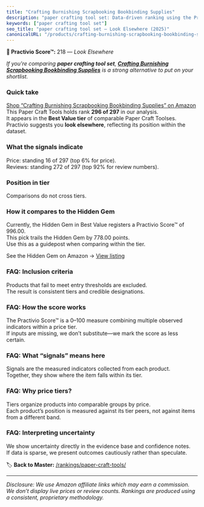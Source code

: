 ```yaml
---
title: "Crafting Burnishing Scrapbooking Bookbinding Supplies"
description: "paper crafting tool set: Data-driven ranking using the Practivio Score™. Positioned by quality, value, demand, findability, momentum."
keywords: ["paper crafting tool set"]
seo_title: "paper crafting tool set — Look Elsewhere (2025)"
canonicalURL: "/products/crafting-burnishing-scrapbooking-bookbinding-supplies-B0DYJQXKDF/"
---
```


**🚫 Practivio Score™:** 218 — _Look Elsewhere_


*If you're comparing **paper crafting tool set**, **[Crafting Burnishing Scrapbooking Bookbinding Supplies](https://www.amazon.com/dp/B0DYJQXKDF?tag=practivio-20)** is a strong alternative to put on your shortlist.*
### Quick take
[Shop “Crafting Burnishing Scrapbooking Bookbinding Supplies” on Amazon](https://www.amazon.com/dp/B0DYJQXKDF?tag=practivio-20)
This Paper Craft Tools holds rank **296 of 297** in our analysis.  
It appears in the **Best Value tier** of comparable Paper Craft Toolses.  
Practivio suggests you **look elsewhere**, reflecting its position within the dataset.

### What the signals indicate
Price: standing 16 of 297 (top 6% for price).  
Reviews: standing 272 of 297 (top 92% for review numbers).  

### Position in tier
Comparisons do not cross tiers.

### How it compares to the Hidden Gem
Currently, the Hidden Gem in Best Value registers a Practivio Score™ of 996.00.  
This pick trails the Hidden Gem by 778.00 points.  
Use this as a guidepost when comparing within the tier.  

See the Hidden Gem on Amazon → [View listing](https://www.amazon.com/dp/B002YIP97K?tag=practivio-20)

### FAQ: Inclusion criteria
Products that fail to meet entry thresholds are excluded.  
The result is consistent tiers and credible designations.

### FAQ: How the score works
The Practivio Score™ is a 0–100 measure combining multiple observed indicators within a price tier.  
If inputs are missing, we don’t substitute—we mark the score as less certain.

### FAQ: What “signals” means here
Signals are the measured indicators collected from each product.  
Together, they show where the item falls within its tier.

### FAQ: Why price tiers?
Tiers organize products into comparable groups by price.  
Each product’s position is measured against its tier peers, not against items from a different band.

### FAQ: Interpreting uncertainty
We show uncertainty directly in the evidence base and confidence notes.  
If data is sparse, we present outcomes cautiously rather than speculate.


🏷️ **Back to Master:** [/rankings/paper-craft-tools/](/rankings/paper-craft-tools/)

---
_Disclosure: We use Amazon affiliate links which may earn a commission. We don’t display live prices or review counts. Rankings are produced using a consistent, proprietary methodology._
